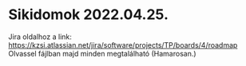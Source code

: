 # Sikidomok  2022.04.25.
Jira oldalhoz a link: https://kzsi.atlassian.net/jira/software/projects/TP/boards/4/roadmap
Olvassel fájlban majd minden megtalálható (Hamarosan.)
